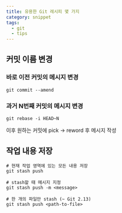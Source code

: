 ```yaml
---
title: 유용한 Git 레시피 몇 가지
category: snippet
tags:
  - git
  - tips
---
```


## 커밋 이름 변경

### 바로 이전 커밋의 메시지 변경

```
git commit --amend
```

### 과거 N번째 커밋의 메시지 변경

```
git rebase -i HEAD~N
```

이후 원하는 커밋에 pick -> reword 후 메시지 작성

## 작업 내용 저장

```
# 현재 작업 영역에 있는 모든 내용 저장
git stash push

# stash할 때 메시지 지정
git stash push -m <message>

# 한 개의 파일만 stash (~ Git 2.13)
git stash push <path-to-file>
```
